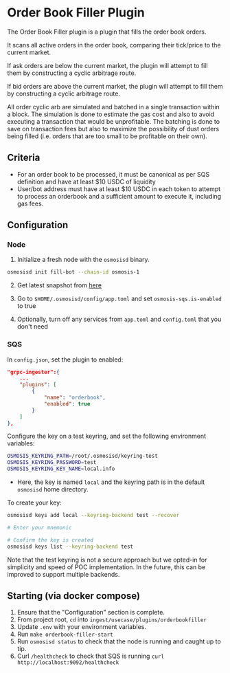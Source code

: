 # Order Book Filler Plugin

The Order Book Filler plugin is a plugin that fills the order book orders.

It scans all active orders in the order book, comparing their tick/price to the current market.

If ask orders are below the current market, the plugin will attempt to fill them by constructing
a cyclic arbitrage route.

If bid orders are above the current market, the plugin will attempt to fill them by constructing
a cyclic arbitrage route.

All order cyclic arb are simulated and batched in a single transaction within a block.
The simulation is done to estimate the gas cost and also to avoid executing a transaction that
would be unprofitable. The batching is done to save on transaction fees but also to maximize the
possibility of dust orders being filled (i.e. orders that are too small to be profitable on their own).

## Criteria

- For an order book to be processed, it must be canonical as per SQS definition and have at least $10 USDC of liquidity
- User/bot address must have at least $10 USDC in each token to attempt to process an orderbook and a sufficient
amount to execute it, including gas fees.

## Configuration

### Node

1. Initialize a fresh node with the `osmosisd` binary.
```bash
osmosisd init fill-bot --chain-id osmosis-1
```

2. Get latest snapshot from [here](https://snapshots.osmosis.zone/index.html)

3. Go to `$HOME/.osmosisd/config/app.toml` and set `osmosis-sqs.is-enabled` to true

4. Optionally, turn off any services from `app.toml` and `config.toml` that you don't need

### SQS

In `config.json`, set the plugin to enabled:

```json
"grpc-ingester":{
    ...
    "plugins": [
        {
            "name": "orderbook",
            "enabled": true
        }
    ]
},
```

Configure the key on a test keyring, and set the following environment variables:
```bash
OSMOSIS_KEYRING_PATH=/root/.osmosisd/keyring-test
OSMOSIS_KEYRING_PASSWORD=test
OSMOSIS_KEYRING_KEY_NAME=local.info
```
- Here, the key is named `local` and the keyring path is in the default `osmosisd` home directory.

To create your key:
```bash
osmosisd keys add local --keyring-backend test --recover

# Enter your mnemonic

# Confirm the key is created
osmosisd keys list --keyring-backend test
```

Note that the test keyring is not a secure approach but we opted-in for simplicity and speed
of POC implementation. In the future, this can be improved to support multiple backends.

## Starting (via docker compose)

1. Ensure that the "Configuration" section is complete.
2. From project root, `cd` into `ingest/usecase/plugins/orderbookfiller`
3. Update `.env` with your environment variables.
4. Run `make orderbook-filler-start`
5. Run `osmosisd status` to check that the node is running and caught up to tip.
6. Curl `/healthcheck` to check that SQS is running `curl http://localhost:9092/healthcheck`

